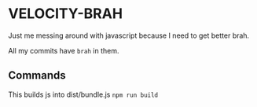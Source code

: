 # VELOCITY-BRAH
Just me messing around with javascript because I need to get better brah.

All my commits have `brah` in them.

## Commands

This builds js into dist/bundle.js `npm run build`
